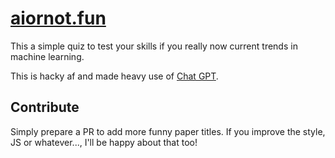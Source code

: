 # [aiornot.fun](http://aiornot.fun)

This a simple quiz to test your skills if you really now current trends in machine learning.

This is hacky af and made heavy use of [Chat GPT](https://chat.openai.com). 

## Contribute
Simply prepare a PR to add more funny paper titles. 
If you improve the style, JS or whatever..., I'll be happy about that too!
